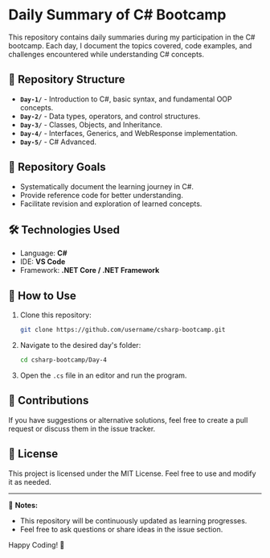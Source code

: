 # Daily Summary of C# Bootcamp

This repository contains daily summaries during my participation in the C# bootcamp. Each day, I document the topics covered, code examples, and challenges encountered while understanding C# concepts.

## 📌 Repository Structure

- **`Day-1/`** - Introduction to C#, basic syntax, and fundamental OOP concepts.
- **`Day-2/`** - Data types, operators, and control structures.
- **`Day-3/`** - Classes, Objects, and Inheritance.
- **`Day-4/`** - Interfaces, Generics, and WebResponse implementation.
- **`Day-5/`** - C# Advanced.

## 🚀 Repository Goals
- Systematically document the learning journey in C#.
- Provide reference code for better understanding.
- Facilitate revision and exploration of learned concepts.

## 🛠 Technologies Used
- Language: **C#**
- IDE: **VS Code**
- Framework: **.NET Core / .NET Framework**

## 📖 How to Use
1. Clone this repository:
   ```bash
   git clone https://github.com/username/csharp-bootcamp.git
   ```
2. Navigate to the desired day's folder:
   ```bash
   cd csharp-bootcamp/Day-4
   ```
3. Open the `.cs` file in an editor and run the program.

## 📢 Contributions
If you have suggestions or alternative solutions, feel free to create a pull request or discuss them in the issue tracker.

## 📝 License
This project is licensed under the MIT License. Feel free to use and modify it as needed.

---

📌 **Notes:**
- This repository will be continuously updated as learning progresses.
- Feel free to ask questions or share ideas in the issue section.

Happy Coding! 🚀

